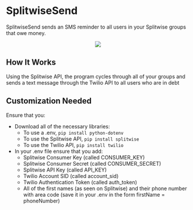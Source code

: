 # SplitwiseSend
SplitwiseSend sends an SMS reminder to all users in your Splitwise groups that owe money. 
<p align="center"><img src="https://user-images.githubusercontent.com/17276381/153508646-61333565-9e0c-49d4-bf05-6342bed65bb6.png"></p>


## How It Works
Using the Splitwise API, the program cycles through all of your groups and sends a text message through the Twilio API to all users who are in debt

## Customization Needed
Ensure that you:
- Download all of the necessary libraries:
  - To use a .env, `pip install python-dotenv`
  - To use the Splitwise API, `pip install splitwise`
  - To use the Twilio API, `pip install twilio`
- In your .env file ensure that you add:
  - Splitwise Consumer Key (called CONSUMER_KEY)
  - Splitwise Consumer Secret (called CONSUMER_SECRET)
  - Splitwise API Key (called API_KEY)
  - Twilio Account SID (called account_sid)
  - Twilio Authentication Token (called auth_token)
  - All of the first names (as seen on Splitwise) and their phone number with area code (save it in your .env in the form firstName = phoneNumber)
